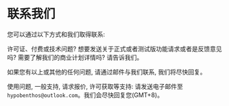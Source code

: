 # 联系我们

您可以通过以下方式和我们取得联系:

许可证、付费或技术问题? 想要发送关于正式或者测试版功能请求或者是反馈意见吗? 需要了解我们的商业计划详情吗? 请告诉我们。

如果您有以上或其他的任何问题, 请通过邮件与我们联系, 我们将尽快回复。

使用问题, 一般支持, 请求报价, 许可获取等支持: 请发送电子邮件至`hypobenthos@outlook.com`。我们会尽快回复您(GMT+8)。
